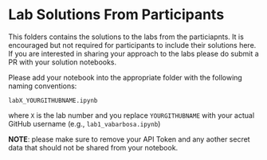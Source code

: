 # Lab Solutions From Participants

This folders contains the solutions to the labs from the particiapnts. It is encouraged but not required for participants to include their solutions here. If you are interested in sharing your approach to the labs please do submit a PR with your solution notebooks.

Please add your notebook into the appropriate folder with the following naming conventions:

```
labX_YOURGITHUBNAME.ipynb
```

where `X` is the lab number and you replace `YOURGITHUBNAME` with your actual GitHub username (e.g., `lab1_vabarbosa.ipynb`)

**NOTE**: please make sure to remove your API Token and any aother secret data that should not be shared from your notebook.
